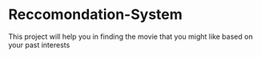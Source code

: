 # Reccomondation-System
This project will help you in finding the movie that you might like based on your past interests
